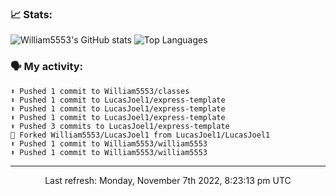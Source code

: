 ### 📈 Stats:
![William5553's GitHub stats](https://github-readme-stats.vercel.app/api?username=william5553&show_icons=true&theme=dark&include_all_commits=true&count_private=true&hide_border=true)
![Top Languages](https://github-readme-stats.vercel.app/api/top-langs/?username=william5553&langs_count=10&layout=compact&theme=dark&include_all_commits=true&count_private=true&hide_border=true)

### 🗣 My activity:
```
⬆️ Pushed 1 commit to William5553/classes
⬆️ Pushed 1 commit to LucasJoel1/express-template
⬆️ Pushed 1 commit to LucasJoel1/express-template
⬆️ Pushed 1 commit to LucasJoel1/express-template
⬆️ Pushed 3 commits to LucasJoel1/express-template
🍴 Forked William5553/LucasJoel1 from LucasJoel1/LucasJoel1
⬆️ Pushed 1 commit to William5553/william5553
⬆️ Pushed 1 commit to William5553/william5553
```

------------
<p align="center">Last refresh: Monday, November 7th 2022, 8:23:13 pm UTC</p>
